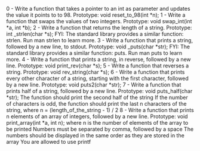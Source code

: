 0 - Write a function that takes a pointer to an int as parameter and updates the value it points to to 98.
Prototype: void reset_to_98(int *n);
1 - Write a function that swaps the values of two integers.
Prototype: void swap_int(int *a, int *b);
2 - Write a function that returns the length of a string.
Prototype: int _strlen(char *s);
FYI: The standard library provides a similar function: strlen. Run man strlen to learn more.
3 - Write a function that prints a string, followed by a new line, to stdout.
Prototype: void _puts(char *str);
FYI: The standard library provides a similar function: puts. Run man puts to learn more.
4 - Write a function that prints a string, in reverse, followed by a new line.
Prototype: void print_rev(char *s);
5 - Write a function that reverses a string.
Prototype: void rev_string(char *s);
6 - Write a function that prints every other character of a string, starting with the first character, followed by a new line.
Prototype: void puts2(char *str);
7 - Write a function that prints half of a string, followed by a new line.
Prototype: void puts_half(char *str);
The function should print the second half of the string
If the number of characters is odd, the function should print the last n characters of the string, where n = (length_of_the_string - 1) / 2
8 - Write a function that prints n elements of an array of integers, followed by a new line.
Prototype: void print_array(int *a, int n);
where n is the number of elements of the array to be printed
Numbers must be separated by comma, followed by a space
The numbers should be displayed in the same order as they are stored in the array
You are allowed to use printf
